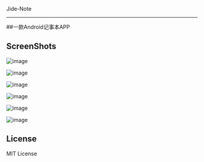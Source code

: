 Jide-Note   
- - - - - - - - - -    

##一款Android记事本APP   

## ScreenShots   

![image](https://github.com/JackOwen/Jide-Note/tree/master/screenshots/1.png)   

![image](https://github.com/JackOwen/Jide-Note/tree/master/screenshots/2.png)   

![image](https://github.com/JackOwen/Jide-Note/tree/master/screenshots/3.png)   

![image](https://github.com/JackOwen/Jide-Note/tree/master/screenshots/4.png)   

![image](https://github.com/JackOwen/Jide-Note/tree/master/screenshots/5.png)   

![image](https://github.com/JackOwen/Jide-Note/tree/master/screenshots/6.png)   


## License   

MIT License   

